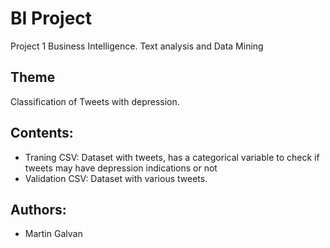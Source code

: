 # BI Project
Project 1 Business Intelligence. Text analysis and Data Mining

## Theme
Classification of Tweets with depression.

## Contents:
- Traning CSV: Dataset with tweets, has a categorical variable to check if tweets may have depression indications or not
- Validation CSV: Dataset with various tweets.

## Authors:
- Martin Galvan

